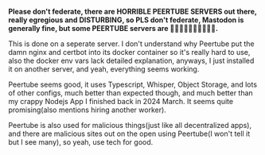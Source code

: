 **Please don't federate, there are HORRIBLE PEERTUBE SERVERS out there, really egregious and DISTURBING, so PLS don't federate, Mastodon is generally fine, but some PEERTUBE servers are 🤮🤮🤮🤮🤮😡😡😡😡😡.**

This is done on a seperate server. I don't understand why Peertube put the damn nginx and certbot into its docker container so it's really hard to use, also the docker env vars lack detailed explanation, anyways, I just installed it on another server, and yeah, everything seems working.

Peertube seems good, it uses Typescript, Whisper, Object Storage, and lots of other configs, much better than expected though, and much better than my crappy Nodejs App I finished back in 2024 March. It seems quite promising(also mentions hiring another worker).

Peertube is also used for malicious things(just like all decentralized apps), and there are malicious sites out on the open using Peertube(I won't tell it but I see many), so yeah, use tech for good.
